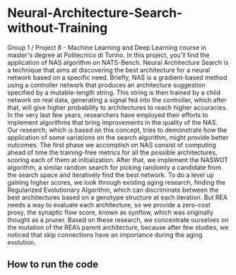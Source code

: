 # Neural-Architecture-Search-without-Training
Group 1 / Project 8 - Machine Learning and Deep Learning course in master's degree at Politecnico di Torino.
In this project, you'll find the application of NAS algorithm on NATS-Bench.
Neural Architecture Search is a technique that aims at discovering the best architecture for a neural network based on a specific need. Briefly, NAS is a gradient-based method using a controller network that produces an architecture suggestion specified by a mutable-length string. This string is then trained by a child network on real data, generating a signal fed into the controller, which after that, will give higher probability to architectures to reach higher accuracies. 
In the very last few years, researchers have employed their efforts to implement algorithms that bring improvements in the quality of the NAS. Our research, which is based on this concept, tries to demonstrate how the application of some variations on the search algorithm, might provide better outcomes.
The first phase we accomplish on NAS consist of computing ahead of time the training-free metrics for all the possible architectures, scoring each of them at initialization. After that, we implement the NASWOT algorithm, a similar random search for picking randomly a candidate from the search space and iteratively find the best network. To do a level up gaining higher scores, we look through existing aging research, finding the Regularized Evolutionary Algorithm, which can discriminate between the best architectures based on a genotype structure at each iteration. But REA needs a way to evaluate each architecture, so we provide a zero-cost proxy, the synaptic flow score, known as synflow, which was originally thought as a pruner.
Based on these research, we concentrate ourselves on the mutation of the REA’s parent architecture, because after few studies, we noticed that skip connections have an importance during the aging evolution.

## How to run the code
